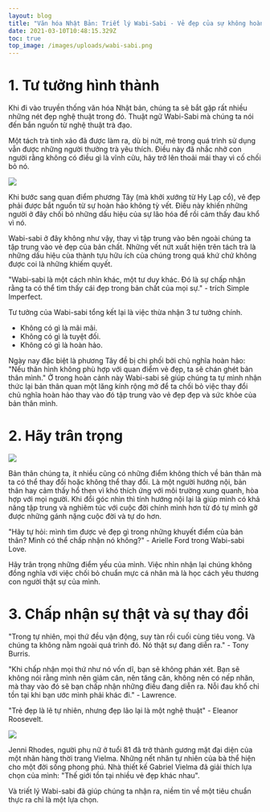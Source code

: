 ```yaml
---
layout: blog
title: "Văn hóa Nhật Bản: Triết lý Wabi-Sabi - Vẻ đẹp của sự không hoàn hảo"
date: 2021-03-10T10:48:15.329Z
toc: true
top_image: /images/uploads/wabi-sabi.png
---
```

# 1. Tư tưởng hình thành

Khi đi vào truyền thống văn hóa Nhật bản, chúng ta sẽ bắt gặp rất nhiều những nét đẹp nghệ thuật trong đó. Thuật ngữ Wabi-Sabi mà chúng ta nói đến bắn nguồn từ nghệ thuật trà đạo.

Một tách trà tinh xảo đã được làm ra, dù bị nứt, mẻ trong quá trình sử dụng vẫn được những người thưởng trà yêu thích. Điều này đã nhắc nhở con người rằng không có điều gì là vĩnh cửu, hãy trở lên thoải mái thay vì cố chối bỏ nó.

![](https://nickiedwards.files.wordpress.com/2013/06/kintsugi-460x460.jpg)

Khi bước sang quan điểm phương Tây (mà khởi xướng từ Hy Lạp cổ), vẻ đẹp phải được bắt nguồn từ sự hoàn hảo không tỳ vết. Điều này khiến những người ở đây chối bỏ những dấu hiệu của sự lão hóa để rồi cảm thấy đau khổ vì nó.

Wabi-sabi ở đây không như vậy, thay vì tập trung vào bên ngoài chúng ta tập trung vào vẻ đẹp của bản chất. Những vết nứt xuất hiện trên tách trà là những dấu hiệu của thành tựu hữu ích của chúng trong quá khứ chứ không được coi là những khiếm quyết.

"Wabi-sabi là một cách nhìn khác, một tư duy khác. Đó là sự chấp nhận rằng ta có thể tìm thấy cái đẹp trong bản chất của mọi sự." - trích Simple Imperfect.

Tư tưởng của Wabi-sabi tổng kết lại là việc thừa nhận 3 tư tưởng chính.

* Không có gì là mãi mãi.
* Không có gì là tuyệt đối.
* Không có gì là hoàn hảo.

Ngày nay đặc biệt là phương Tây đề bị chi phối bởi chủ nghĩa hoàn hảo: "Nếu thân hình không phù hợp với quan điểm vẻ đẹp, ta sẽ chán ghét bản thân mình." Ở trong hoàn cảnh này Wabi-sabi sẽ giúp chúng ta tự mình nhận thức lại bản thân quan một lăng kính rộng mở để ta chối bỏ việc thay đổi chủ nghĩa hoàn hảo thay vào đó tập trung vào vẻ đẹp đẹp và sức khỏe của bản thân mình.

# 2. Hãy trân trọng

![](https://resilienceedge.com/wp-content/uploads/2016/08/The-Success-Perspective-The-Resilience-Edge-scaled.jpg)

Bản thân chúng ta, ít nhiều cũng có những điểm không thích về bản thân mà ta có thể thay đổi hoặc không thể thay đổi. Là một người hướng nội, bản thân hay cảm thấy hổ thẹn vì khó thích ứng với môi trường xung quanh, hòa hợp với mọi người. Khi đổi góc nhìn thì tính hướng nội lại là giúp mình có khả năng tập trung và nghiêm túc với cuộc đời chính mình hơn từ đó tự mình gỡ được những gánh nặng cuộc đời và tự do hơn.

"Hãy tự hỏi: mình tìm được vẻ đẹp gì trong những khuyết điểm của bản thân? Mình có thể chấp nhận nó không?" - Arielle Ford trong Wabi-sabi Love.

Hãy trân trọng những điểm yếu của mình. Việc nhìn nhận lại chúng không đồng nghĩa với việc chối bỏ chuẩn mực cá nhân mà là học cách yêu thương con người thật sự của mình.

# 3. Chấp nhận sự thật và sự thay đổi

"Trong tự nhiên, mọi thứ đều vận động, suy tàn rồi cuối cùng tiêu vong. Và chúng ta không nằm ngoài quá trình đó. Nó thật sự đang diễn ra." - Tony Burris.

"Khi chấp nhận mọi thứ như nó vốn dĩ, bạn sẽ không phán xét. Bạn sẽ không nói rằng mình nên giảm cân, nên tăng cân, không nên có nếp nhăn, mà thay vào đó sẽ bạn chấp nhận những điều đang diễn ra. Nỗi đau khổ chỉ tồn tại khi bạn ước mình phải khác đi." - Lawrence.

"Trẻ đẹp là lẽ tự nhiên, nhưng đẹp lão lại là một nghệ thuật" - Eleanor Roosevelt.

![](https://i.huffpost.com/gen/1241184/thumbs/o-VIELMA-570.jpg?3)

Jenni Rhodes, người phụ nữ ở tuổi 81 đã trở thành gương mặt đại diện của một nhãn hàng thời trang Vielma. Những nết nhăn tự nhiên của bà thể hiện cho một đời sống phong phú. Nhà thiết kế Gabriel Vielma đã giải thích lựa chọn của mình: "Thế giới tồn tại nhiều vẻ đẹp khác nhau".

Và triết lý Wabi-sabi đã giúp chúng ta nhận ra, niềm tin về một tiêu chuẩn thực ra chỉ là một lựa chọn.